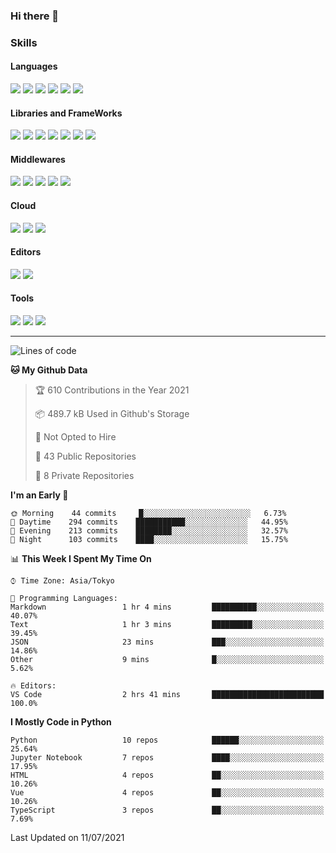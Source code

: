 ### Hi there 👋
### Skills
<!-- Badge Template: <img src="https://img.shields.io/badge/-<LabeltoShow>-<IconsColorCode>?style=flat&logo=<IconsName>&logoColor=white"/>  -->
#### Languages
<p>
<img src="https://img.shields.io/badge/-Python-3776AB?style=flat&logo=Python&logoColor=white"/>
<img src="https://img.shields.io/badge/-Go-00ADD8?style=flat&logo=Go&logoColor=white">
<img src="https://img.shields.io/badge/-JavaScript-F7DF1E?style=flat&logo=JavaScript&logoColor=black"/>
<img src="https://img.shields.io/badge/-TypeScript-007ACC?style=flat&logo=TypeScript&logoColor=white"/>
<img src="https://img.shields.io/badge/-HTML5-E34F26?style=flat&logo=HTML5&logoColor=white"/>
<img src="https://img.shields.io/badge/-CSS3-1572B6?style=flat&logo=CSS3&logoColor=white"/>
</p>

#### Libraries and FrameWorks
<p>
<img src="https://img.shields.io/badge/-PyTorch-EE4C2C?style=flat&logo=PyTorch&logoColor=white"/>
<img src="https://img.shields.io/badge/-pandas-150458?style=flat&logo=pandas&logoColor=white"/>
<img src="https://img.shields.io/badge/-Flask-000000?style=flat&logo=Flask&logoColor=white"/>
<img src="https://img.shields.io/badge/-FastAPI-009688?style=flat&logo=FastAPI&logoColor=white"/>
<img src="https://img.shields.io/badge/-Django-092E20?style=flat&logo=Django&logoColor=white"/>
<img src="https://img.shields.io/badge/-Vue.js-42B883?style=flat&logo=Vue.js&logoColor=white"/>
<img src="https://img.shields.io/badge/-Nuxt.js-00C58E?style=flat&logo=Vue.js&logoColor=white"/>
</p>

#### Middlewares
<p>
<img src="https://img.shields.io/badge/-Nginx-269539?style=flat&logo=Nginx&logoColor=white"/>
<img src="https://img.shields.io/badge/-Docker-2496ED?style=flat&logo=Docker&logoColor=white"/>
<img src="https://img.shields.io/badge/-Kubernetes-326CE5?style=flat&logo=Kubernetes&logoColor=white"/>
<img src="https://img.shields.io/badge/-MySQL-4479A1?style=flat&logo=MySQL&logoColor=white"/>
<img src="https://img.shields.io/badge/-PostgreSQL-336791?style=flat&logo=PostgreSQL&logoColor=white"/>
</p>

#### Cloud
<p>
<img src="https://img.shields.io/badge/-Google%20Cloud-4285F4?style=flat&logo=Google%20Cloud&logoColor=white"/>
<img src="https://img.shields.io/badge/-Amazon%20AWS-232F3E?style=flat&logo=Amazon%20AWS&logoColor=white"/>
<img src="https://img.shields.io/badge/-Azure-0089D6?style=flat&logo=Microsoft%20Azure&logoColor=white"/>
</p>

#### Editors
<p>
<img src="https://img.shields.io/badge/-Visual%20Studio%20Code-007ACC?style=flat&logo=Visual%20Studio%20Code&logoColor=white"/>
<img src="https://img.shields.io/badge/-Vim-019733?style=flat&logo=Vim&logoColor=white"/>
</p>

#### Tools
<p>
<img src="https://img.shields.io/badge/-Git-F44D27?style=flat&logo=Git&logoColor=white"/>
<img src="https://img.shields.io/badge/-Github-181717?style=flat&logo=GitHub&logoColor=white"/>
<img src="https://img.shields.io/badge/-GitHub%20Actions-2088FF?style=flat&logo=GitHub%20Actions&logoColor=white"/>
</p>

<!--
**dychi/dychi** is a ✨ _special_ ✨ repository because its `README.md` (this file) appears on your GitHub profile.

Here are some ideas to get you started:

- 🔭 I’m currently working on ...
- 🌱 I’m currently learning ...
- 👯 I’m looking to collaborate on ...
- 🤔 I’m looking for help with ...
- 💬 Ask me about ...
- 📫 How to reach me: ...
- 😄 Pronouns: ...
- ⚡ Fun fact: ...
-->
---
<!--START_SECTION:waka-->
![Lines of code](https://img.shields.io/badge/From%20Hello%20World%20I%27ve%20Written-3.7%20million%20lines%20of%20code-blue)

**🐱 My Github Data** 

> 🏆 610 Contributions in the Year 2021
 > 
> 📦 489.7 kB Used in Github's Storage 
 > 
> 🚫 Not Opted to Hire
 > 
> 📜 43 Public Repositories 
 > 
> 🔑 8 Private Repositories  
 > 
**I'm an Early 🐤** 

```text
🌞 Morning    44 commits     █░░░░░░░░░░░░░░░░░░░░░░░░   6.73% 
🌆 Daytime    294 commits    ███████████░░░░░░░░░░░░░░   44.95% 
🌃 Evening    213 commits    ████████░░░░░░░░░░░░░░░░░   32.57% 
🌙 Night      103 commits    ████░░░░░░░░░░░░░░░░░░░░░   15.75%

```


📊 **This Week I Spent My Time On** 

```text
⌚︎ Time Zone: Asia/Tokyo

💬 Programming Languages: 
Markdown                 1 hr 4 mins         ██████████░░░░░░░░░░░░░░░   40.07% 
Text                     1 hr 3 mins         █████████░░░░░░░░░░░░░░░░   39.45% 
JSON                     23 mins             ███░░░░░░░░░░░░░░░░░░░░░░   14.86% 
Other                    9 mins              █░░░░░░░░░░░░░░░░░░░░░░░░   5.62%

🔥 Editors: 
VS Code                  2 hrs 41 mins       █████████████████████████   100.0%

```

**I Mostly Code in Python** 

```text
Python                   10 repos            ██████░░░░░░░░░░░░░░░░░░░   25.64% 
Jupyter Notebook         7 repos             ████░░░░░░░░░░░░░░░░░░░░░   17.95% 
HTML                     4 repos             ██░░░░░░░░░░░░░░░░░░░░░░░   10.26% 
Vue                      4 repos             ██░░░░░░░░░░░░░░░░░░░░░░░   10.26% 
TypeScript               3 repos             ██░░░░░░░░░░░░░░░░░░░░░░░   7.69%

```



 Last Updated on 11/07/2021
<!--END_SECTION:waka-->